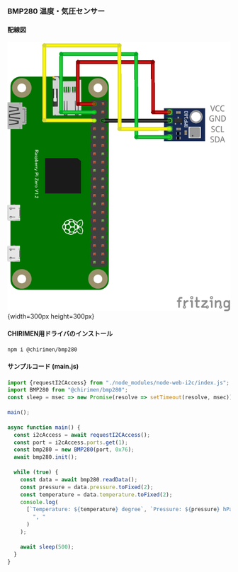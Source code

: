 ### BMP280 温度・気圧センサー

#### 配線図

![配線図](./schematic.png "schematic"){width=300px height=300px}

#### CHIRIMEN用ドライバのインストール

```shell
npm i @chirimen/bmp280
```

#### サンプルコード (main.js)

```javascript
import {requestI2CAccess} from "./node_modules/node-web-i2c/index.js";
import BMP280 from "@chirimen/bmp280";
const sleep = msec => new Promise(resolve => setTimeout(resolve, msec));

main();

async function main() {
  const i2cAccess = await requestI2CAccess();
  const port = i2cAccess.ports.get(1);
  const bmp280 = new BMP280(port, 0x76);
  await bmp280.init();

  while (true) {
    const data = await bmp280.readData();
    const pressure = data.pressure.toFixed(2);
    const temperature = data.temperature.toFixed(2);
    console.log(
      [`Temperature: ${temperature} degree`, `Pressure: ${pressure} hPa`].join(
        ", "
      )
    );

    await sleep(500);
  }
}
```

